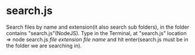 # search.js
Search files by name and extension(it also search sub folders), in the folder contains "search.js"(NodeJS).
Type in the Terminal, at "search.js" location => node search.js *file extension* *file name* and hit enter(search.js must be in the folder we are searching in).

